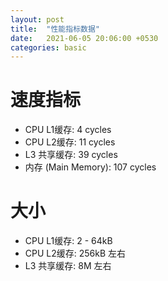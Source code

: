 ```yaml
---
layout: post
title:  "性能指标数据"
date:   2021-06-05 20:06:00 +0530
categories: basic
---
```


# 速度指标

- CPU L1缓存:  4 cycles
- CPU L2缓存:  11 cycles
- L3 共享缓存: 39 cycles
- 内存 (Main Memory): 107 cycles

# 大小

- CPU L1缓存: 2 - 64kB
- CPU L2缓存: 256kB 左右
- L3 共享缓存: 8M 左右